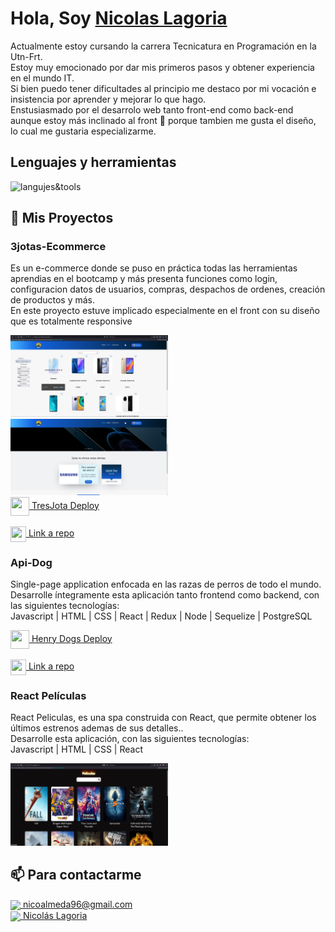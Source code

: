 # **Hola, Soy [Nicolas Lagoria](https://www.linkedin.com/in/nicolas-almeda/)**

Actualmente estoy cursando la carrera Tecnicatura en Programación en la Utn-Frt.<br>
Estoy muy emocionado por dar mis primeros pasos y obtener experiencia en el mundo IT.<br>
Si bien puedo tener dificultades al principio me destaco por mi vocación e insistencia por aprender y mejorar lo que hago.<br>
Enstusiasmado por el desarrolo web tanto front-end como back-end aunque estoy más inclinado al front 🤭 porque tambien me gusta el diseño, lo cual me gustaria especializarme.<br>

## Lenguajes y herramientas
![langujes&tools](https://user-images.githubusercontent.com/76783198/182465347-06d45139-1931-4a88-b81a-a6861070c02a.svg)

## 📌 Mis Proyectos
### 3jotas-Ecommerce
Es un e-commerce donde se puso en práctica todas las herramientas aprendias en el bootcamp y más presenta funciones como login, configuracion datos de usuarios, compras, despachos de ordenes, creación de productos y más.<br>
En este proyecto estuve implicado especialmente en el front con su diseño que es totalmente responsive

<div align="row" >
<img src="https://github.com/nicolasalmeda/nicolasalmeda/blob/main/trejota1.jpg" width="50%" height="50%"  />
<img src="https://github.com/nicolasalmeda/nicolasalmeda/blob/main/trejota2.jpg" width="50%" height="50%"  />
</div>

<a href="https://tresjota-ecommerce.vercel.app/" fontSize="34">
      <img align="center" src="https://user-images.githubusercontent.com/76783198/183678369-e773f0f2-6f7b-4921-acac-36155eae3322.svg" width="30" height="30"/>
      TresJota Deploy
</a>
</br></br>
<a href="https://github.com/nicolasalmeda/HenryEcommerce.git">
      <img align="center" src="https://user-images.githubusercontent.com/76783198/183681387-b4432771-313b-4527-a157-75786233b3b0.svg" width="25" height="25"/>
      Link a repo
</a>
</br>

### Api-Dog

Single-page application enfocada en las razas de perros de todo el mundo.<br>
Desarrolle íntegramente esta aplicación tanto frontend como backend, con las siguientes tecnologías:<br>
Javascript | HTML | CSS | React | Redux | Node | Sequelize | PostgreSQL<br>


<a href="https://api-8r6zfffxy-nicolasalmeda.vercel.app/" fontSize="34">
      <img align="center" src="https://user-images.githubusercontent.com/76783198/183678369-e773f0f2-6f7b-4921-acac-36155eae3322.svg" width="30" height="30"/>
      Henry Dogs Deploy
</a>
</br></br>
<a href="https://github.com/nicolasalmeda/Api-Dog.git">
      <img align="center" src="https://user-images.githubusercontent.com/76783198/183681387-b4432771-313b-4527-a157-75786233b3b0.svg" width="25" height="25"/>
      Link a repo
</a>
</br>

### React Películas
React Peliculas, es una spa construida con React, que permite obtener los últimos estrenos ademas de sus detalles..<br>
Desarrolle esta aplicación, con las siguientes tecnologías:<br>
Javascript | HTML | CSS | React <br>

<img src="https://github.com/nicolasalmeda/nicolasalmeda/blob/main/apiPeliculas.jpg" width="50%" height="50%"  />

## 📫 Para contactarme 

<p>
    <a href="https://nicoalmeda96@gmail.com">
      <img align="center" src="https://user-images.githubusercontent.com/76783198/182482940-c4a2a044-de93-4450-b354-9628cbb175c9.svg"/>
      nicoalmeda96@gmail.com
    </a>    
    <br>
    <a href="https://www.linkedin.com/in/nicolas-almeda/">
      <img align="center" src="https://user-images.githubusercontent.com/76783198/182481396-19c89e94-f3ba-4e33-9df4-f5b7a094cf8f.svg"/>
      Nicolás Lagoria
    </a>
<p/>
<!--
**nicolasalmeda/nicolasalmeda** is a ✨ _special_ ✨ repository because its `README.md` (this file) appears on your GitHub profile.

Here are some ideas to get you started:

- 🔭 I’m currently working on ...
- 🌱 I’m currently learning ...
- 👯 I’m looking to collaborate on ...
- 🤔 I’m looking for help with ...
- 💬 Ask me about ...
- 📫 How to reach me: ...
- 😄 Pronouns: ...
- ⚡ Fun fact: ...
-->
